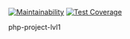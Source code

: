 [![Maintainability](https://api.codeclimate.com/v1/badges/37da338ba2631b5c6b47/maintainability)](https://codeclimate.com/github/demiankoAnton/php-project-lvl1/maintainability)
[![Test Coverage](https://api.codeclimate.com/v1/badges/37da338ba2631b5c6b47/test_coverage)](https://codeclimate.com/github/demiankoAnton/php-project-lvl1/test_coverage)

php-project-lvl1
